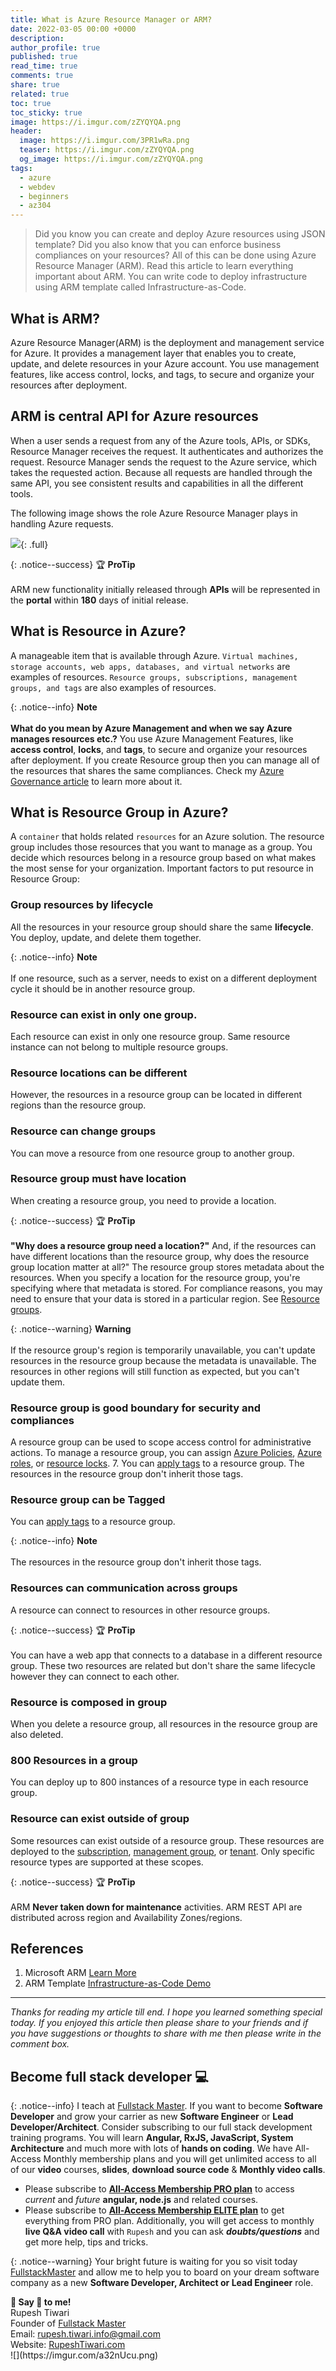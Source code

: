 ```yaml
---
title: What is Azure Resource Manager or ARM?
date: 2022-03-05 00:00 +0000
description:
author_profile: true
published: true
read_time: true
comments: true
share: true
related: true
toc: true
toc_sticky: true
image: https://i.imgur.com/zZYQYQA.png
header:
  image: https://i.imgur.com/3PR1wRa.png
  teaser: https://i.imgur.com/zZYQYQA.png
  og_image: https://i.imgur.com/zZYQYQA.png
tags:
  - azure
  - webdev
  - beginners
  - az304
---
```


> Did you know you can create and deploy Azure resources using JSON template? Did you also know that you can enforce business compliances on your resources? All of this can be done using Azure Resource Manager (ARM). Read this article to learn everything important about ARM. You can write code to deploy infrastructure using ARM template called Infrastructure-as-Code.

## What is ARM?

Azure Resource Manager(ARM) is the deployment and management service for Azure. It provides a management layer that enables you to create, update, and delete resources in your Azure account. You use management features, like access control, locks, and tags, to secure and organize your resources after deployment.

## ARM is central API for Azure resources

When a user sends a request from any of the Azure tools, APIs, or SDKs, Resource Manager receives the request. It authenticates and authorizes the request. Resource Manager sends the request to the Azure service, which takes the requested action. Because all requests are handled through the same API, you see consistent results and capabilities in all the different tools.

The following image shows the role Azure Resource Manager plays in handling Azure requests.

![](https://imgur.com/H2jU5kP.png){: .full}

{: .notice--success}
🏆 **ProTip** \
\
 ARM new functionality initially released through **APIs** will be represented in the **portal** within **180** days of initial release.

## What is Resource in Azure?

A manageable item that is available through Azure. `Virtual machines, storage accounts, web apps, databases, and virtual networks` are examples of resources. `Resource groups, subscriptions, management groups, and tags` are also examples of resources.

{: .notice--info}
<i class="fa fa-info-circle"></i> **Note** \
\
**What do you mean by Azure Management and when we say Azure manages resources etc.?**
You use Azure Management Features, like **access control**, **locks**, and **tags**, to secure and organize your resources after deployment. If you create Resource group then you can manage all of the resources that shares the same compliances.
Check my [Azure Governance article](https://rupeshtiwari.com/design-azure-governance-for-microsoft-azure-solutions-architect/) to learn more about it.

## What is Resource Group in Azure?

A `container` that holds related `resources` for an Azure solution. The resource group includes those resources that you want to manage as a group. You decide which resources belong in a resource group based on what makes the most sense for your organization.
Important factors to put resource in Resource Group:

### Group resources by lifecycle

All the resources in your resource group should share the same **lifecycle**. You deploy, update, and delete them together.

{: .notice--info}
<i class="fa fa-info-circle"></i> **Note** \
\
 If one resource, such as a server, needs to exist on a different deployment cycle it should be in another resource group.

### Resource can exist in only one group.

Each resource can exist in only one resource group. Same resource instance can not belong to multiple resource groups.

### Resource locations can be different

However, the resources in a resource group can be located in different regions than the resource group.

### Resource can change groups

You can move a resource from one resource group to another group.

### Resource group must have location

When creating a resource group, you need to provide a location.

{: .notice--success}
🏆 **ProTip** \
\
**"Why does a resource group need a location?"** And, if the resources can have different locations than the resource group, why does the resource group location matter at all?" The resource group stores metadata about the resources. When you specify a location for the resource group, you're specifying where that metadata is stored. For compliance reasons, you may need to ensure that your data is stored in a particular region.
See [Resource groups](https://docs.microsoft.com/en-us/azure/azure-resource-manager/management/overview#resource-groups).

{: .notice--warning}
<i class="fas fa-exclamation-triangle"></i> **Warning** \
\
 If the resource group's region is temporarily unavailable, you can't update resources in the resource group because the metadata is unavailable. The resources in other regions will still function as expected, but you can't update them.

### Resource group is good boundary for security and compliances

A resource group can be used to scope access control for administrative actions. To manage a resource group, you can assign [Azure Policies](https://docs.microsoft.com/en-us/azure/governance/policy/overview), [Azure roles](https://docs.microsoft.com/en-us/azure/role-based-access-control/role-assignments-portal), or [resource locks](https://docs.microsoft.com/en-us/azure/azure-resource-manager/management/lock-resources). 7. You can [apply tags](https://docs.microsoft.com/en-us/azure/azure-resource-manager/management/tag-resources) to a resource group. The resources in the resource group don't inherit those tags.

### Resource group can be Tagged

You can [apply tags](https://docs.microsoft.com/en-us/azure/azure-resource-manager/management/tag-resources) to a resource group.

{: .notice--info}
<i class="fa fa-info-circle"></i> **Note** \
\
 The resources in the resource group don't inherit those tags.

### Resources can communication across groups

A resource can connect to resources in other resource groups.

{: .notice--success}
🏆 **ProTip** \
\
 You can have a web app that connects to a database in a different resource group. These two resources are related but don't share the same lifecycle however they can connect to each other.

### Resource is composed in group

When you delete a resource group, all resources in the resource group are also deleted.

### 800 Resources in a group

You can deploy up to 800 instances of a resource type in each resource group.

### Resource can exist outside of group

Some resources can exist outside of a resource group. These resources are deployed to the [subscription](https://docs.microsoft.com/en-us/azure/azure-resource-manager/templates/deploy-to-subscription), [management group](https://docs.microsoft.com/en-us/azure/azure-resource-manager/templates/deploy-to-management-group), or [tenant](https://docs.microsoft.com/en-us/azure/azure-resource-manager/templates/deploy-to-tenant). Only specific resource types are supported at these scopes.

{: .notice--success}
🏆 **ProTip** \
\
ARM **Never taken down for maintenance** activities. ARM REST API are distributed across region and Availability Zones/regions.

## References

1. Microsoft ARM [Learn More](https://docs.microsoft.com/en-us/azure/azure-resource-manager/management/overview#understand-scope)
2. ARM Template [Infrastructure-as-Code Demo](https://azure.microsoft.com/en-us/resources/videos/build-2019-what-s-new-with-azure-resource-manager-arm/)

---

_Thanks for reading my article till end. I hope you learned something special today. If you enjoyed this article then please share to your friends and if you have suggestions or thoughts to share with me then please write in the comment box._

## Become full stack developer 💻

{: .notice--info}
I teach at [Fullstack Master](https://www.fullstackmaster.net). If you want to become **Software Developer** and grow your carrier as new **Software Engineer** or **Lead Developer/Architect**. Consider subscribing to our full stack development training programs. You will learn **Angular, RxJS, JavaScript, System Architecture** and much more with lots of **hands on coding**. We have All-Access Monthly membership plans and you will get unlimited access to all of our **video** courses, **slides**, **download source code** & **Monthly video calls**.

- Please subscribe to **[All-Access Membership PRO plan](https://www.fullstackmaster.net/pro)** to access _current_ and _future_ **angular, node.js** and related courses.
- Please subscribe to **[All-Access Membership ELITE plan](https://www.fullstackmaster.net/elite)** to get everything from PRO plan. Additionally, you will get access to monthly **live Q&A video call** with `Rupesh` and you can ask **_doubts/questions_** and get more help, tips and tricks.

{: .notice--warning}
Your bright future is waiting for you so visit today [FullstackMaster](www.fullstackmaster.net) and allow me to help you to board on your dream software company as a new **Software Developer, Architect or Lead Engineer** role.

<div class="notice--success">
<strong>💖 Say 👋 to me!</strong>
<br>Rupesh Tiwari
<br>Founder of <a href="https://www.fullstackmaster.net">Fullstack Master </a>
<br>Email: <a href="mailto:rupesh.tiwari.info@gmail.com?subject=Hi">rupesh.tiwari.info@gmail.com</a>
<br>Website: <a href="https://www.rupeshtiwari.com">RupeshTiwari.com </a>
</div>
![](https://imgur.com/a32nUcu.png)
